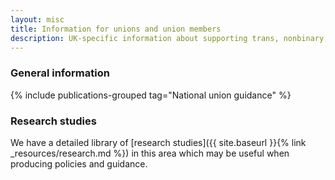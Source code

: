 ```yaml
---
layout: misc
title: Information for unions and union members
description: UK-specific information about supporting trans, nonbinary, and gender non-conforming union members
---
```


### General information

{% include publications-grouped tag="National union guidance" %}

### Research studies

We have a detailed library of [research studies]({{ site.baseurl }}{% link _resources/research.md %}) in this area which may be useful when producing policies and guidance.
